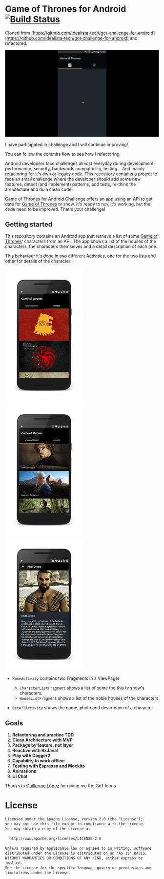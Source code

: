 # Game of Thrones for Android [![Build Status](https://travis-ci.org/tonilopezmr/Game-of-Thrones.svg?branch=master)](https://travis-ci.org/tonilopezmr/Game-of-Thrones)


Cloned from [https://github.com/idealista-tech/got-challenge-for-android](https://github.com/idealista-tech/got-challenge-for-android) and refactored.

![gif]

I have participated in challenge and I will continue improving!

You can follow the commits flow to see how I refactoring.

Android developers face challenges almost everyday during development: performance, security, backwards compatibility, testing... And mainly refactoring for it's own or legacy code.
This repository contains a project to face an small challenge where the developer should add some new features, detect (and implement) patterns, add tests, re-think the architecture and do a clean code.

Game of Thrones for Android Challenge offers an app using an API to get data for [Game of Thrones][GameOfThronesLink] tv show. It's ready to run, it's working, but the code need to be improved. That's your challenge!

## Getting started

This repository contains an Android app that retrieve a list of some [Game of Thrones][GameOfThronesLink]' characters from an API. The app shows a list of the houses of the characters, the characters themselves and a detail description of each one.

This behaviour it's done in two different Activities, one for the two lists and other for details of the character:

![ScreenshotListCharacters][ScreenshotListCharacters]![ScreenshotListHouses][ScreenshotListHouses]![ScreenshotDetail][ScreenshotDetail]
* ``HomeActivity`` contains two Fragments in a ViewPager
  * `CharacterListFragment` shows a list of some the this tv show's characters.
  * `HouseListFragment` shows a list of the noble houses of the characters

* ``DetailActivity`` shows the name, photo and description of a character

## Goals

1. **Refactoring and practice TDD**
2. **Clean Architecture with MVP**
3. **Package by feature, not layer**
4. **Reactive with RxJava1**
5. **Play with Dagger2**
6. **Capability to work offline**
7. **Testing with Espresso and Mockito**
8. **Animations**
9. **Ui Chat** 

Thanks to [Guillermo López][0] for giving me the GoT Icons

# License

```
Licensed under the Apache License, Version 2.0 (the "License");
you may not use this file except in compliance with the License.
You may obtain a copy of the License at

  http://www.apache.org/licenses/LICENSE-2.0

Unless required by applicable law or agreed to in writing, software
distributed under the License is distributed on an "AS IS" BASIS,
WITHOUT WARRANTIES OR CONDITIONS OF ANY KIND, either express or implied.
See the License for the specific language governing permissions and
limitations under the License.
```

[ScreenshotListCharacters]: ./art/ScreenshotListCharacters.png
[ScreenshotListHouses]: ./art/ScreenshotListHouses.png
[ScreenshotDetail]: ./art/ScreenshotDetail.png
[GameOfThronesLink]: http://www.imdb.com/title/tt0944947/
[gif]: ./art/gotgif.gif
[0]: https://github.com/lopermo